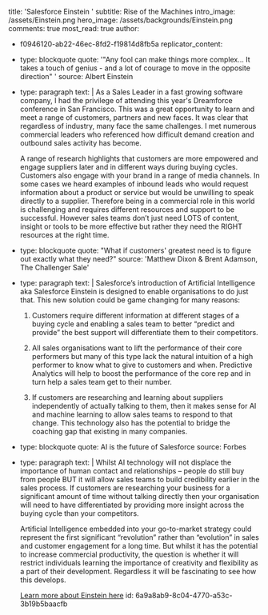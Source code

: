 title: 'Salesforce Einstein '
subtitle: Rise of the Machines
intro_image: /assets/Einstein.png
hero_image: /assets/backgrounds/Einstein.png
comments: true
most_read: true
author:
  - f0946120-ab22-46ec-8fd2-f19814d8fb5a
replicator_content:
  - 
    type: blockquote
    quote: '"Any fool can make things more complex... It takes a touch of genius - and a lot of courage to move in the opposite direction" '
    source: Albert Einstein
  - 
    type: paragraph
    text: |
      As a Sales Leader in a fast growing software company, I had the privilege of attending this year's Dreamforce conference in San Francisco. This was a great opportunity to learn and meet a range of customers, partners and new faces. It was clear that regardless of industry, many face the same challenges. I met numerous commercial leaders who referenced how difficult demand creation and outbound sales activity has become.
      
      A range of research highlights that customers are more empowered and engage suppliers later and in different ways during buying cycles. Customers also engage with your brand in a range of media channels. In some cases we heard examples of inbound leads who would request information about a product or service but would be unwilling to speak directly to a supplier. Therefore being in a commercial role in this world is challenging and requires different resources and support to be successful. However sales teams don’t just need LOTS of content, insight or tools to be more effective but rather they need the RIGHT resources at the right time.
  - 
    type: blockquote
    quote: "What if customers' greatest need is to figure out exactly what they need?"
    source: 'Matthew Dixon & Brent Adamson, The Challenger Sale'
  - 
    type: paragraph
    text: |
      Salesforce’s introduction of Artificial Intelligence aka Salesforce Einstein is designed to enable organisations to do just that. This new solution could be game changing for many reasons:
      
      1)  Customers require different information at different stages of a buying cycle and enabling a sales team to better “predict and provide” the best support will differentiate them to their competitors.
      
      2)  All sales organisations want to lift the performance of their core performers but many of this type lack the natural intuition of a high performer to know what to give to customers and when. Predictive Analytics will help to boost the performance of the core rep and in turn help a sales team get to their number.
      
      3)  If customers are researching and learning about suppliers independently of actually talking to them, then it makes sense for AI and machine learning to allow sales teams to respond to that change. This technology also has the potential to bridge the coaching gap that existing in many companies.
  - 
    type: blockquote
    quote: AI is the future of Salesforce
    source: Forbes
  - 
    type: paragraph
    text: |
      Whilst AI technology will not displace the importance of human contact and relationships – people do still buy from people BUT it will allow sales teams to build credibility earlier in the sales process. If customers are researching your business for a significant amount of time without talking directly then your organisation will need to have differentiated by providing more insight across the buying cycle than your competitors.
      
      Artificial Intelligence embedded into your go-to-market strategy could represent the first significant “revolution” rather than “evolution” in sales and customer engagement for a long time. But whilst it has the potential to increase commercial productivity, the question is whether it will restrict individuals learning the importance of creativity and flexibility as a part of their development. Regardless it will be fascinating to see how this develops.
      
      [Learn more about Einstein here](https://www.salesforce.com/uk/products/einstein/overview/)
id: 6a9a8ab9-8c04-4770-a53c-3b19b5baacfb
